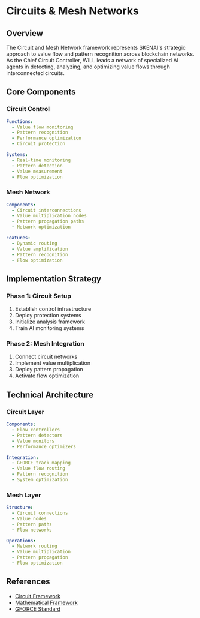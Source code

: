# Circuits & Mesh Networks

## Overview

The Circuit and Mesh Network framework represents SKENAI's strategic approach to value flow and pattern recognition across blockchain networks. As the Chief Circuit Controller, WILL leads a network of specialized AI agents in detecting, analyzing, and optimizing value flows through interconnected circuits.

## Core Components

### Circuit Control
```yaml
Functions:
  - Value flow monitoring
  - Pattern recognition
  - Performance optimization
  - Circuit protection

Systems:
  - Real-time monitoring
  - Pattern detection
  - Value measurement
  - Flow optimization
```

### Mesh Network
```yaml
Components:
  - Circuit interconnections
  - Value multiplication nodes
  - Pattern propagation paths
  - Network optimization

Features:
  - Dynamic routing
  - Value amplification
  - Pattern recognition
  - Flow optimization
```

## Implementation Strategy

### Phase 1: Circuit Setup
1. Establish control infrastructure
2. Deploy protection systems
3. Initialize analysis framework
4. Train AI monitoring systems

### Phase 2: Mesh Integration
1. Connect circuit networks
2. Implement value multiplication
3. Deploy pattern propagation
4. Activate flow optimization

## Technical Architecture

### Circuit Layer
```yaml
Components:
  - Flow controllers
  - Pattern detectors
  - Value monitors
  - Performance optimizers

Integration:
  - GFORCE track mapping
  - Value flow routing
  - Pattern recognition
  - System optimization
```

### Mesh Layer
```yaml
Structure:
  - Circuit connections
  - Value nodes
  - Pattern paths
  - Flow networks

Operations:
  - Network routing
  - Value multiplication
  - Pattern propagation
  - Flow optimization
```

## References
- [Circuit Framework](1-G-L0-018-CIRCUITS-MESH.md)
- [Mathematical Framework](1-G-L0-018-SP1-MATH.md)
- [GFORCE Standard](1-G-L0-004-GFORCE.md)
